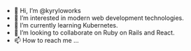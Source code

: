 - 👋 Hi, I’m @kyryloworks
- 👀 I’m interested in modern web development technologies.
- 🌱 I’m currently learning Kubernetes.
- 💞️ I’m looking to collaborate on Ruby on Rails and React.
- 📫 How to reach me ...

<!---
kyryloworks/kyryloworks is a ✨ special ✨ repository because its `README.md` (this file) appears on your GitHub profile.
You can click the Preview link to take a look at your changes.
--->
